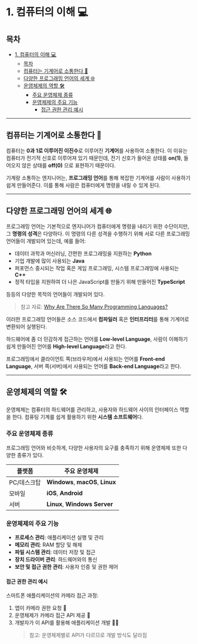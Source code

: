 # 1. 컴퓨터의 이해 💻

## 목차
- [1. 컴퓨터의 이해 💻](#1-컴퓨터의-이해-)
  - [목차](#목차)
  - [컴퓨터는 기계어로 소통한다 🔢](#컴퓨터는-기계어로-소통한다-)
  - [다양한 프로그래밍 언어의 세계 🌐](#다양한-프로그래밍-언어의-세계-)
  - [운영체제의 역할 🛠️](#운영체제의-역할-️)
    - [주요 운영체제 종류](#주요-운영체제-종류)
    - [운영체제의 주요 기능](#운영체제의-주요-기능)
      - [접근 권한 관리 예시](#접근-권한-관리-예시)

---

## 컴퓨터는 기계어로 소통한다 🔢

컴퓨터는 **0과 1로 이루어진 이진수**로 이루어진 **기계어**를 사용하여 소통한다. 이 이유는 컴퓨터가 전기적 신호로 이루어져 있기 때문인데, 전기 신호가 들어온 상태를 **on(1)**, 들어오지 않은 상태를 **off(0)** 으로 표현하기 때문이다.

기계랑 소통하는 엔지니어는, **프로그래밍 언어**를 통해 복잡한 기계어를 사람이 사용하기 쉽게 만들어준다. 이를 통해 사람은 컴퓨터에게 명령을 내릴 수 있게 된다.

---

## 다양한 프로그래밍 언어의 세계 🌐

프로그래밍 언어는 기본적으로 엔지니어가 컴퓨터에게 명령을 내리기 위한 수단이지만, 그 **명령의 성격**은 다양하다. 이 명령의 다른 성격을 수행하기 위해 서로 다른 프로그래밍 언어들이 개발되어 있는데, 예를 들어:

- 데이터 과학과 머신러닝, 간편한 프로그래밍을 지원하는 **Python**
- 기업 개발에 많이 사용되는 **Java**
- 퍼포먼스 중시되는 작업 혹은 게임 프로그래밍, 시스템 프로그래밍에 사용되는 **C++**
- 정적 타입을 지원하여 더 나은 JavaScript를 만들기 위해 만들어진 **TypeScript**

등등의 다양한 목적의 언어들이 개발되어 있다.

> 참고 자료: [Why Are There So Many Programming Languages?](https://www.getdevkit.com/blog/why-so-many-programming-languages)

이러한 프로그래밍 언어들은 소스 코드에서 **컴파일러** 혹은 **인터프리터**를 통해 기계어로 변환되어 실행된다.

하드웨어에 좀 더 민감하게 접근하는 언어를 **Low-level Language**, 
사람이 이해하기 쉽게 만들어진 언어를 **High-level Language**라고 한다.

프로그래밍에서 클라이언트 쪽(브라우저)에서 사용되는 언어를 **Front-end Language**,
서버 쪽(서버)에서 사용되는 언어를 **Back-end Language**라고 한다.

---

## 운영체제의 역할 🛠️

운영체제는 컴퓨터의 하드웨어를 관리하고, 사용자와 하드웨어 사이의 인터페이스 역할을 한다. 컴퓨팅 기계를 쉽게 활용하기 위한 **시스템 소프트웨어**다.

### 주요 운영체제 종류

프로그래밍 언어와 비슷하게, 다양한 사용자의 요구를 충족하기 위해 운영체제 또한 다양한 종류가 있다.

| 플랫폼 | 주요 운영체제 |
|--------|--------------|
| PC/데스크탑 | **Windows**, **macOS**, **Linux** |
| 모바일 | **iOS**, **Android** |
| 서버 | **Linux**, **Windows Server** |

### 운영체제의 주요 기능

- **프로세스 관리**: 애플리케이션 실행 및 관리
- **메모리 관리**: RAM 할당 및 해제
- **파일 시스템 관리**: 데이터 저장 및 접근
- **장치 드라이버 관리**: 하드웨어와의 통신
- **보안 및 접근 권한 관리**: 사용자 인증 및 권한 제어

#### 접근 권한 관리 예시

스마트폰 애플리케이션의 카메라 접근 과정:
1. 앱이 카메라 권한 요청 📱
2. 운영체제가 카메라 접근 API 제공 🔄
3. 개발자가 이 API를 활용해 애플리케이션 개발 👨‍💻
   > 참고: 운영체제별로 API가 다르므로 개발 방식도 달라짐

